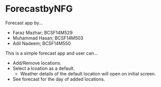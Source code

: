 # ForecastbyNFG
Forecast app by...
 - Faraz Mazhar; BCSF14M529
 - Muhammad Hasan; BCSF14M503
 - Adil Nadeem; BCSF14M550
 
This is a simple forecast app and user can...
 - Add/Remove locations.
 - Select a lcoation as a default.
	- Weather details of the default location will open on initial screen.
 - See forecast for the day of added locations.
